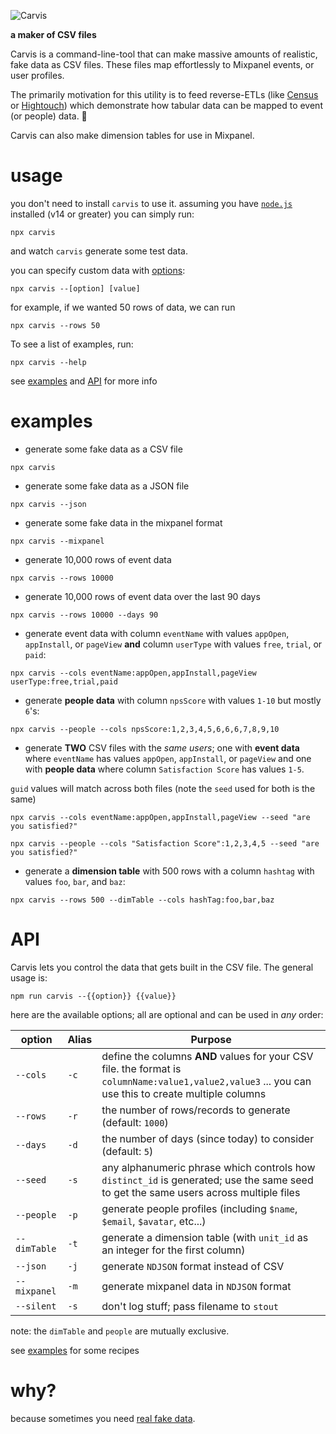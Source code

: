 
![Carvis](https://aktunes.neocities.org/carvisLogo.png)

**a maker of CSV files** 

Carvis is a command-line-tool that can make massive amounts of realistic, fake data as CSV files. These files map effortlessly to Mixpanel events, or user profiles.

The primarily motivation for this utility is to feed reverse-ETLs (like [Census](https://www.getcensus.com/) or [Hightouch](https://hightouch.io/)) which demonstrate how tabular data can be mapped to event (or people) data. 🥳 

Carvis can also make dimension tables for use in Mixpanel.

# usage 

you don't need to install `carvis` to use it. assuming you have [`node.js`](https://nodejs.org/en/download/) installed (v14 or greater) you can simply run:

```
npx carvis
```

and watch `carvis` generate some test data.
 
you can specify custom data with [options](#API):

```
npx carvis --[option] [value]
```
for example, if we wanted 50 rows of data, we can run
```
npx carvis --rows 50
```
To see a list of examples, run:
```
npx carvis --help
```
see [examples](#examples) and [API](#API) for more info

# examples

- generate some fake data as a CSV file
```
npx carvis
```

- generate some fake data as a JSON file
```
npx carvis --json
```
- generate some fake data in the mixpanel format
```
npx carvis --mixpanel
```

- generate 10,000 rows of event data
```
npx carvis --rows 10000
```

- generate 10,000 rows of event data over the last 90 days
```
npx carvis --rows 10000 --days 90
```

- generate event data with column `eventName` with values `appOpen`, `appInstall`, or `pageView`  **and** column `userType` with values `free`, `trial`, or `paid`:
``` 
npx carvis --cols eventName:appOpen,appInstall,pageView userType:free,trial,paid
```

- generate **people data** with column `npsScore` with values `1-10` but mostly `6`'s:
```
npx carvis --people --cols npsScore:1,2,3,4,5,6,6,6,7,8,9,10
```

- generate **TWO** CSV files with the *same users*; one with **event data** where `eventName` has values `appOpen`, `appInstall`, or `pageView` and one with **people data** where column `Satisfaction Score` has values `1-5`.

`guid` values will match across both files (note the `seed` used for both is the same)
```
npx carvis --cols eventName:appOpen,appInstall,pageView --seed "are you satisfied?"
```
```
npx carvis --people --cols "Satisfaction Score":1,2,3,4,5 --seed "are you satisfied?"
```
- generate a **dimension table** with 500 rows with a column `hashtag` with values `foo`, `bar`, and `baz`:
```
npx carvis --rows 500 --dimTable --cols hashTag:foo,bar,baz
```

# API

Carvis lets you control the data that gets built in the CSV file. The general usage is:

```
npm run carvis --{{option}} {{value}}
```
  

here are the available options; all are optional and can be used in *any* order:

| option | Alias | Purpose |
| ------ | ------ | ------ |  
| `--cols` |`-c` | define the columns **AND** values for your CSV file. the format is `columnName:value1,value2,value3` ... you can use this to create multiple columns |
| `--rows` | `-r` | the number of rows/records to generate (default: `1000`) |
| `--days` | `-d` | the number of days (since today) to consider (default: `5`) |
| `--seed` | `-s` | any alphanumeric phrase which controls how `distinct_id` is generated; use the same seed to get the same users across multiple files
|`--people`| `-p`| generate people profiles (including `$name`, `$email`, `$avatar`, etc...)|
|`--dimTable`| `-t`| generate a dimension table (with `unit_id` as an integer for the first column)|
|`--json`| `-j`| generate `NDJSON` format instead of CSV|
|`--mixpanel`| `-m`| generate mixpanel data in `NDJSON` format |
|`--silent`| `-s`| don't log stuff; pass filename to `stout` |

note: the `dimTable` and `people` are mutually exclusive.

   

see [examples](#examples) for some recipes

  

# why?

  

because sometimes you need [real fake data](https://www.youtube.com/watch?v=4270c5qWPBg).